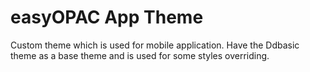 # easyOPAC App Theme

Custom theme which is used for mobile application.
Have the Ddbasic theme as a base theme and is used for some styles overriding.

